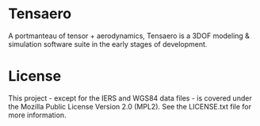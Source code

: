 # Tensaero
A portmanteau of tensor + aerodynamics, Tensaero is a 3DOF modeling & 
simulation software suite in the early stages of development.

# License

This project - except for the IERS and WGS84 data files - is covered under the 
Mozilla Public License Version 2.0 (MPL2). See the LICENSE.txt file for more
information.
